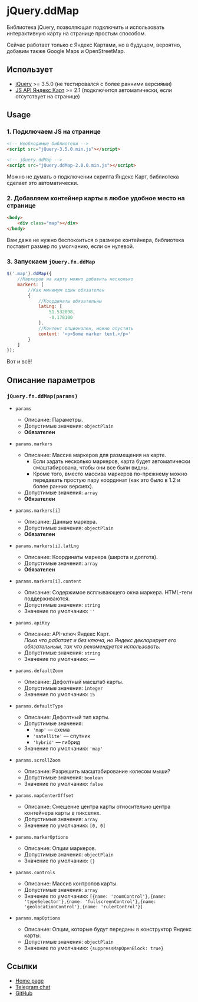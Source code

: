 # jQuery.ddMap

Библиотека jQuery, позволяющая подключить и использовать интерактивную карту на странице простым способом.

Сейчас работает только с Яндекс Картами, но в будущем, вероятно, добавим также Google Maps и OpenStreetMap.


## Использует

* [jQuery](https://jquery.com/) >= 3.5.0 (не тестировался с более ранними версиями)
* [JS API Яндекс Карт](https://yandex.ru/dev/maps/jsapi/doc/2.1/) >= 2.1 (подключится автоматически, если отсутствует на странице)


## Usage


### 1. Подключаем JS на странице

```html
<!-- Необходимые библиотеки -->
<script src="jQuery-3.5.0.min.js"></script>

<!-- jQuery.ddMap -->
<script src="jQuery.ddMap-2.0.0.min.js"></script>
```

Можно не думать о подключении скрипта Яндекс Карт, библиотека сделает это автоматически.


### 2. Добавляем контейнер карты в любое удобное место на странице

```html
<body>
	<div class="map"></div>
</body>
```

Вам даже не нужно беспокоиться о размере контейнера, библиотека поставит размер по умолчанию, если он нулевой.


### 3. Запускаем `jQuery.fn.ddMap`

```js
$('.map').ddMap({
	//Маркеров на карту можно добавить несколько
	markers: [
		//Как минимум один обязателен
		{
			//Координаты обязательны
			latLng: [
				51.532098,
				-0.178100
			],
			//Контент опционален, можно опустить
			content: '<p>Some marker text.</p>'
		}
	]
});
```

Вот и всё!


## Описание параметров


### `jQuery.fn.ddMap(params)`

* `params`
	* Описание: Параметры.
	* Допустимые значения: `objectPlain`
	* **Обязателен**
	
* `params.markers`
	* Описание: Массив маркеров для размещения на карте.
		* Если задать несколько маркеров, карта будет автоматически смаштабирована, чтобы они все были видны.
		* Кроме того, вместо массива маркеров по-прежнему можно передавать простую пару координат (как это было в 1.2 и более ранних версиях).
	* Допустимые значения: `array`
	* **Обязателен**
	
* `params.markers[i]`
	* Описание: Данные маркера.
	* Допустимые значения: `objectPlain`
	* **Обязателен**
	
* `params.markers[i].latLng`
	* Описание: Координаты маркера (широта и долгота).
	* Допустимые значения: `array`
	* **Обязателен**
	
* `params.markers[i].content`
	* Описание: Содержимое всплывающего окна маркера. HTML-теги поддерживаются.
	* Допустимые значения: `string`
	* Значение по умолчанию: `''`
	
* `params.apiKey`
	* Описание: API-ключ Яндекс Карт.  
		_Пока что работает и без ключа, но Яндекс декларирует его обязательным, так что рекомендуется использовать._
	* Допустимые значения: `string`
	* Значение по умолчанию: —
	
* `params.defaultZoom`
	* Описание: Дефолтный масштаб карты.
	* Допустимые значения: `integer`
	* Значение по умолчанию: `15`
	
* `params.defaultType`
	* Описание: Дефолтный тип карты.
	* Допустимые значения:
		* `'map'` — схема
		* `'satellite'` — спутник
		* `'hybrid'` — гибрид
	* Значение по умолчанию: `'map'`
	
* `params.scrollZoom`
	* Описание: Разрешить масштабирование колесом мыши?
	* Допустимые значения: `boolean`
	* Значение по умолчанию: `false`
	
* `params.mapCenterOffset`
	* Описание: Смещение центра карты относительно центра контейнера карты в пикселях.
	* Допустимые значения: `array`
	* Значение по умолчанию: `[0, 0]`
	
* `params.markerOptions`
	* Описание: Опции маркеров.
	* Допустимые значения: `objectPlain`
	* Значение по умолчанию: `{}`
	
* `params.controls`
	* Описание: Массив контролов карты.
	* Допустимые значения: `array`
	* Значение по умолчанию: `[{name: 'zoomControl'},{name: 'typeSelector'},{name: 'fullscreenControl'},{name: 'geolocationControl'},{name: 'rulerControl'}]`
	
* `params.mapOptions`
	* Описание: Опции, которые будут переданы в конструктор Яндекс карты.
	* Допустимые значения: `objectPlain`
	* Значение по умолчанию: `{suppressMapOpenBlock: true}`


## Ссылки

* [Home page](https://code.divandesign.ru/jquery/ddmap)
* [Telegram chat](https://t.me/dd_code)
* [GitHub](https://github.com/DivanDesign/jQuery.ddMap)


<link rel="stylesheet" type="text/css" href="https://raw.githack.com/DivanDesign/CSS.ddMarkdown/master/style.min.css" />